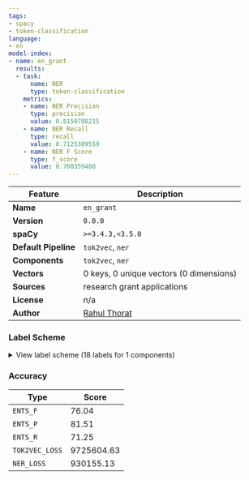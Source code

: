 ```yaml
---
tags:
- spacy
- token-classification
language:
- en
model-index:
- name: en_grant
  results:
  - task:
      name: NER
      type: token-classification
    metrics:
    - name: NER Precision
      type: precision
      value: 0.8150708215
    - name: NER Recall
      type: recall
      value: 0.7125309559
    - name: NER F Score
      type: f_score
      value: 0.760359408
---
```

| Feature | Description |
| --- | --- |
| **Name** | `en_grant` |
| **Version** | `0.0.0` |
| **spaCy** | `>=3.4.3,<3.5.0` |
| **Default Pipeline** | `tok2vec`, `ner` |
| **Components** | `tok2vec`, `ner` |
| **Vectors** | 0 keys, 0 unique vectors (0 dimensions) |
| **Sources** | research grant applications |
| **License** | n/a |
| **Author** | [Rahul Thorat]() |

### Label Scheme

<details>

<summary>View label scheme (18 labels for 1 components)</summary>

| Component | Labels |
| --- | --- |
| **`ner`** | `ACTIVITY`, `DISCIPLINE`, `GPE`, `JOURNAL`, `KEYWORD`, `LICENSE`, `MEDIUM`, `METASTD`, `MONEY`, `ORG`, `PERSON`, `POSITION`, `PRODUCT`, `RECOGNITION`, `REF`, `REPOSITORY`, `WEBSITE`, `YEAR` |

</details>

### Accuracy

| Type | Score |
| --- | --- |
| `ENTS_F` | 76.04 |
| `ENTS_P` | 81.51 |
| `ENTS_R` | 71.25 |
| `TOK2VEC_LOSS` | 9725604.63 |
| `NER_LOSS` | 930155.13 |